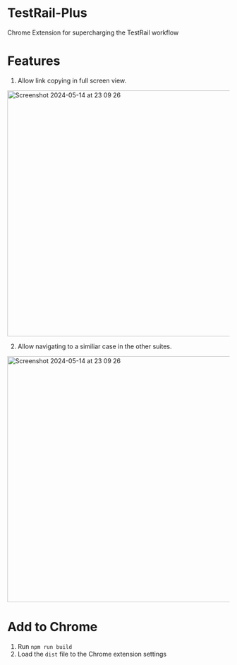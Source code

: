 # TestRail-Plus
Chrome Extension for supercharging the TestRail workflow

# Features
1. Allow link copying in full screen view.
<img width="558" alt="Screenshot 2024-05-14 at 23 09 26" src="https://github.com/StevenChenWaiHo/TestRail-Plus/assets/122108964/acfaf37f-e93e-407a-a8f6-d957f4d77956">

2. Allow navigating to a similiar case in the other suites.
<img width="558" alt="Screenshot 2024-05-14 at 23 09 26" src="https://github.com/StevenChenWaiHo/TestRail-Plus/assets/122108964/847b1731-d55b-4dc5-bf45-9d8121ad6478">

# Add to Chrome
1. Run `npm run build`
2. Load the `dist` file to the Chrome extension settings
